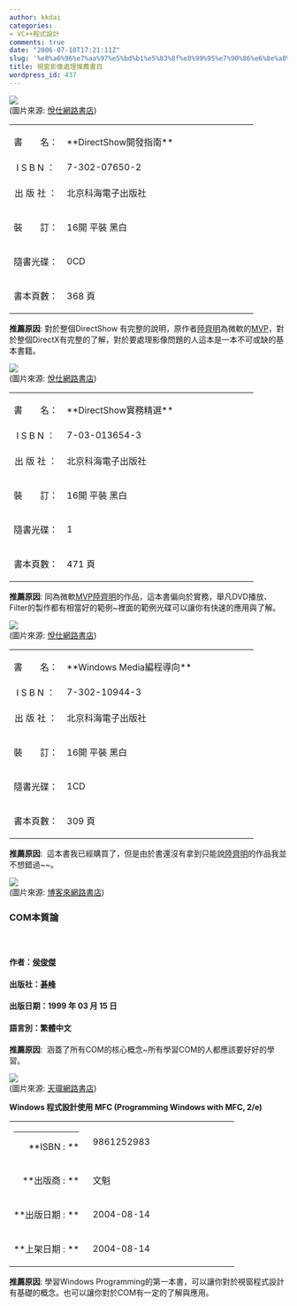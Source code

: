 ```yaml
---
author: kkdai
categories:
- VC++程式設計
comments: true
date: "2006-07-10T17:21:11Z"
slug: '%e8%a6%96%e7%aa%97%e5%bd%b1%e5%83%8f%e8%99%95%e7%90%86%e6%8e%a8%e8%96%a6%e6%9b%b8%e7%9b%ae'
title: 視窗影像處理推薦書目
wordpress_id: 437
---
```


![](http://www.yeswedo.idv.tw/product/PC/12/1204/1204-1.jpg)  
(圖片來源: [悅仕網路書店](http://www.yeswedo.idv.tw/product/productDescription.asp?RowID=1204))

<table cellpadding="1" border="0" cellspacing="1" ><tbody ><tr >
<td align="center" nowrap="true" class="normalText2" >

書　　名：

</td>
<td width="330" class="bookName2" >**DirectShow開發指南**
</td></tr><tr >
<td align="center" nowrap="true" class="normalText2" >I S B N ：
</td>
<td class="normalTextBlk" >7-302-07650-2
</td></tr><tr >
<td align="center" nowrap="true" class="normalText2" >

出 版 社 ：

</td>
<td class="normalTextBlk" >北京科海電子出版社
</td></tr><tr >
<td align="center" nowrap="true" class="normalText2" >

裝　　訂：

</td>
<td class="normalTextBlk" >16開 平裝 黑白
</td></tr><tr >
<td align="center" nowrap="true" class="normalText2" >

隨書光碟：

</td>
<td class="normalTextBlk" >0CD
</td></tr><tr >
<td align="center" nowrap="true" class="normalText2" >

書本頁數：

</td>
<td class="normalText2" >368 頁 
</td></tr></tbody></table>

**推薦原因**: 對於整個DirectShow 有完整的說明，原作者[陸齊明](http://jemylu.spaces.msn.com/PersonalSpace.aspx?_c=)為微軟的[MVP](http://www.mvps.org/)，對於整個DirectX有完整的了解，對於要處理影像問題的人這本是一本不可或缺的基本書籍。

![](http://www.yeswedo.idv.tw/product/PC/12/2057/2057-1.jpg)  
(圖片來源: [悅仕網路書店](http://www.yeswedo.idv.tw/product/productDescription.asp?Rowid=2057))

<table cellpadding="1" border="0" cellspacing="1" ><tbody ><tr >
<td align="center" nowrap="true" class="normalText2" >

書　　名：

</td>
<td width="330" class="bookName2" >**DirectShow實務精選**
</td></tr><tr >
<td align="center" nowrap="true" class="normalText2" >I S B N ：
</td>
<td class="normalTextBlk" >7-03-013654-3
</td></tr><tr >
<td align="center" nowrap="true" class="normalText2" >

出 版 社 ：

</td>
<td class="normalTextBlk" >北京科海電子出版社
</td></tr><tr >
<td align="center" nowrap="true" class="normalText2" >

裝　　訂：

</td>
<td class="normalTextBlk" >16開 平裝 黑白
</td></tr><tr >
<td align="center" nowrap="true" class="normalText2" >

隨書光碟：

</td>
<td class="normalTextBlk" >1
</td></tr><tr >
<td align="center" nowrap="true" class="normalText2" >

書本頁數：

</td>
<td class="normalText2" >471 頁 
</td></tr></tbody></table>

**推薦原因**: 同為微軟[MVP](http://www.mvps.org/)[陸齊明](http://jemylu.spaces.msn.com/PersonalSpace.aspx?_c=)的作品，這本書偏向於實務，舉凡DVD播放、Filter的製作都有相當好的範例~裡面的範例光碟可以讓你有快速的應用與了解。

![](http://www.yeswedo.idv.tw/product/PC/12/4495/4495-1.jpg)  
(圖片來源: [悅仕網路書店](http://www.yeswedo.idv.tw/product/productDescription.asp?Rowid=4495))

<table cellpadding="1" border="0" cellspacing="1" ><tbody ><tr >
<td align="center" nowrap="true" class="normalText2" >

書　　名：

</td>
<td width="330" class="bookName2" >**Windows Media編程導向**
</td></tr><tr >
<td align="center" nowrap="true" class="normalText2" >I S B N ：
</td>
<td class="normalTextBlk" >7-302-10944-3
</td></tr><tr >
<td align="center" nowrap="true" class="normalText2" >

出 版 社 ：

</td>
<td class="normalTextBlk" >北京科海電子出版社
</td></tr><tr >
<td align="center" nowrap="true" class="normalText2" >

裝　　訂：

</td>
<td class="normalTextBlk" >16開 平裝 黑白
</td></tr><tr >
<td align="center" nowrap="true" class="normalText2" >

隨書光碟：

</td>
<td class="normalTextBlk" >1CD
</td></tr><tr >
<td align="center" nowrap="true" class="normalText2" >

書本頁數：

</td>
<td class="normalText2" >309 頁 
</td></tr></tbody></table>

**推薦原因**:  這本書我已經購買了，但是由於書還沒有拿到只能說[陸齊明](http://jemylu.spaces.msn.com/PersonalSpace.aspx?_c=)的作品我並不想錯過~~。

![](http://addons.books.com.tw/G/3/0010000103.gif)  
(圖片來源: [博客來網路書店](http://www.books.com.tw/exep/prod/booksfile.php?item=0010000103))

### COM本質論

### 

####  

#### 作者：[侯俊傑](http://search.books.com.tw/exep/openfind.php?key=%ABJ%ABT%B3%C7)

#### 出版社：[碁峰](http://www.books.com.tw/exep/pub_book.php?pubid=gotop)

#### 出版日期：1999 年 03 月 15 日

#### 語言別：繁體中文

**推薦原因**:  涵蓋了所有COM的核心概念~所有學習COM的人都應該要好好的學習。

![](http://tlsj.tenlong.com.tw/WebModule/BookSearch/cover/55/9861252983.jpg)  
(圖片來源: [天瓏網路書店](http://tlsj.tenlong.com.tw/WebModule/BookSearch/bookSearchViewAction.do?isbn=9861252983&sid=22020))

**Windows 程式設計使用 MFC (Programming Windows with MFC, 2/e)**

<table cellpadding="0" width="100%" border="0" cellspacing="0" ><tbody ><tr >
<td width="33%" align="right" height="20" >

****

**ISBN : **

</td>
<td height="20" >  9861252983 
</td></tr><tr >
<td align="right" height="20" >

**出版商 : **

</td>
<td height="20" >  文魁 
</td></tr><tr >
<td align="right" height="20" >

**出版日期 : **

</td>
<td height="20" >  2004-08-14 
</td></tr><tr >
<td align="right" height="20" >

**上架日期 : **

</td>
<td height="20" >  2004-08-14 
</td></tr></tbody></table>

**推薦原因**: 學習Windows Programming的第一本書，可以讓你對於視窗程式設計有基礎的概念。也可以讓你對於COM有一定的了解與應用。
